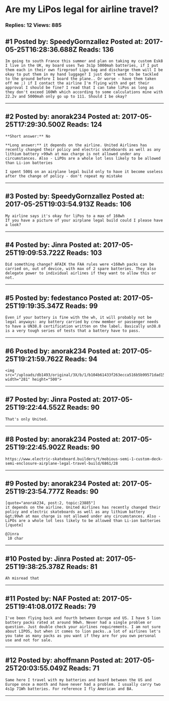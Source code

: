 # Are my LiPos legal for airline travel?

### Replies: 12 Views: 885

## \#1 Posted by: SpeedyGornzallez Posted at: 2017-05-25T16:28:36.688Z Reads: 136

```
Im going to south France this summer and plan on taking my custom Esk8 I live in the UK, my board uses Two 3s1p 5000mah batteries, if I put them each in their own fireproof Lipo bag and discharge them will I be okay to put them in my hand luggage? I just don't want to be tackled to the ground before I board the plane.. Or worse - have them taken off me ;) if I contact the airline I'm flying with and get their approval I should be fine? I read that I can take liPos as long as they don't exceed 160Wh which according to some calculations mine with 22.2v and 5000mah only go up to 111. Should I be okay?
```

---
## \#2 Posted by: anorak234 Posted at: 2017-05-25T17:29:30.500Z Reads: 124

```
**Short answer:** No

**Long answer:** it depends on the airline. United Airlines has recently changed their policy and electric skateboards as well as any lithium battery >99wh at max charge is not allowed under any circumstances. Also - LiPOs are a whole lot less likely to be allowed than Li-ion batteries

I spent 500$ on an airplane legal build only to have it become useless after the change of policy - don't repeat my mistake
```

---
## \#3 Posted by: SpeedyGornzallez Posted at: 2017-05-25T19:03:54.913Z Reads: 106

```
My airline says it's okay for liPos to a max of 160wh 
If you have a picture of your airplane legal build could I please have a look?
```

---
## \#4 Posted by: Jinra Posted at: 2017-05-25T19:09:53.722Z Reads: 103

```
Did something change? AFAIK the FAA rules were <160wh packs can be carried on, out of device, with max of 2 spare batteries. They also delegate power to individual airlines if they want to allow this or not.
```

---
## \#5 Posted by: fedestanco Posted at: 2017-05-25T19:19:35.347Z Reads: 99

```
Even if your battery is fine with the wh, it will probably not be legal anyways: any battery carried by crew member or passenger needs to have a UN38.8 certification written on the label. Basically un38.8 is a very tough series of tests that a battery have to pass.
```

---
## \#6 Posted by: anorak234 Posted at: 2017-05-25T19:21:59.762Z Reads: 94

```
<img src="/uploads/db1493/original/3X/b/1/b104b61433f263ecca516b5b99571dad15dc4050.PNG" width="281" height="500">
```

---
## \#7 Posted by: Jinra Posted at: 2017-05-25T19:22:44.552Z Reads: 90

```
That's only United.
```

---
## \#8 Posted by: anorak234 Posted at: 2017-05-25T19:22:45.902Z Reads: 90

```
https://www.electric-skateboard.builders/t/mobious-semi-1-custom-deck-semi-enclosure-airplane-legal-travel-build/6861/28
```

---
## \#9 Posted by: anorak234 Posted at: 2017-05-25T19:23:54.777Z Reads: 90

```
[quote="anorak234, post:2, topic:23885"]
it depends on the airline. United Airlines has recently changed their policy and electric skateboards as well as any lithium battery &gt;99wh at max charge is not allowed under any circumstances. Also - LiPOs are a whole lot less likely to be allowed than Li-ion batteries
[/quote]

@Jinra 
 10 char
```

---
## \#10 Posted by: Jinra Posted at: 2017-05-25T19:38:25.378Z Reads: 81

```
Ah misread that
```

---
## \#11 Posted by: NAF Posted at: 2017-05-25T19:41:08.017Z Reads: 79

```
I've been flying back and fourth between Europe and US. I have 5 lion battery packs rated at around 90wh. Never had a single problem or question. Just double check your airlines requirements. I am not sure about LIPOS, but when it comes to lion packs..a lot of airlines let's you take as many packs as you want if they are for you own personal use and not for sale.
```

---
## \#12 Posted by: ahoffmann Posted at: 2017-05-25T20:03:55.049Z Reads: 71

```
Same here I travel with my batteries and board between the US and Europe once a month and have never had a problem. I usually carry two 4s1p 71Wh batteries. For reference I fly American and BA.
```

---
